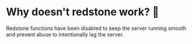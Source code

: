 # Why doesn't redstone work? :thinking:

Redstone functions have been disabled to keep the server running smooth and prevent abuse to intentionally lag the server.